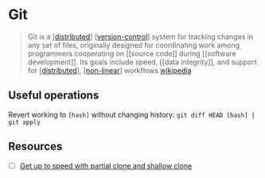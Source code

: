 # Git

> Git is a [[distributed]] [[version-control]] system for tracking changes in any set of files, originally designed for coordinating work among programmers cooperating on [[source code]] during [[software development]]. Its goals include speed, [[data integrity]], and support for [[distributed]], [[non-linear]] workflows [wikipedia][1]

## Useful operations

Revert working to `[hash]` without changing history: `git diff HEAD [hash] | git apply`

## Resources

- [ ] [Get up to speed with partial clone and shallow clone](https://github.blog/2020-12-21-get-up-to-speed-with-partial-clone-and-shallow-clone/)

[1]: https://en.wikipedia.org/wiki/Git
[//begin]: # "Autogenerated link references for markdown compatibility"
[distributed]: distributed "Distributed"
[version-control]: version-control "Version Control"
[distributed]: distributed "Distributed"
[non-linear]: non-linear "Non Linear"
[//end]: # "Autogenerated link references"
